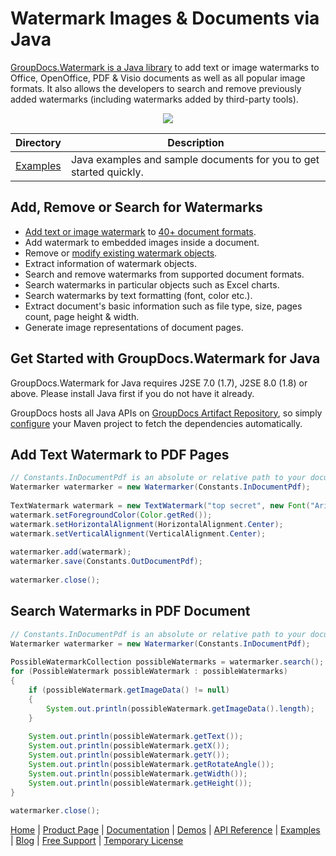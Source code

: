 # Watermark Images & Documents via Java

[GroupDocs.Watermark is a Java library](https://products.groupdocs.com/watermark/java) to add text or image watermarks to Office, OpenOffice, PDF & Visio documents as well as all popular image formats. It also allows the developers to search and remove previously added watermarks (including watermarks added by third-party tools). 

<p align="center">
  <a title="Download GroupDocs.Watermark for Java Example's Source Code" href="https://github.com/groupdocs-watermark/GroupDocs.Watermark-for-Java/archive/master.zip"> 
    <img src="https://camo.githubusercontent.com/11839cd752a2d367f3149c7bee1742b68e4a4d37/68747470733a2f2f7261772e6769746875622e636f6d2f4173706f73654578616d706c65732f6a6176612d6578616d706c65732d64617368626f6172642f6d61737465722f696d616765732f646f776e6c6f61645a69702d427574746f6e2d4c617267652e706e67" data-canonical-src="https://raw.github.com/AsposeExamples/java-examples-dashboard/master/images/downloadZip-Button-Large.png" style="max-width:100%;">
  </a>
</p>

Directory | Description
--------- | -----------
[Examples](https://github.com/groupdocs-watermark/GroupDocs.Watermark-for-Java/tree/master/Examples)  | Java examples and sample documents for you to get started quickly. 

## Add, Remove or Search for Watermarks

- [Add text or image watermark](https://docs.groupdocs.com/watermark/java/add-text-or-image-watermark/) to [40+ document formats](https://docs.groupdocs.com/watermark/java/supported-document-formats/).
- Add watermark to embedded images inside a document.
- Remove or [modify existing watermark objects](https://docs.groupdocs.com/watermark/java/modifying-found-watermark-properties/).
- Extract information of watermark objects.
- Search and remove watermarks from supported document formats.
- Search watermarks in particular objects such as Excel charts.
- Search watermarks by text formatting (font, color etc.).
- Extract document's basic information such as file type, size, pages count, page height & width.
- Generate image representations of document pages.

## Get Started with GroupDocs.Watermark for Java

GroupDocs.Watermark for Java requires J2SE 7.0 (1.7), J2SE 8.0 (1.8) or above. Please install Java first if you do not have it already. 

GroupDocs hosts all Java APIs on [GroupDocs Artifact Repository](https://artifact.groupdocs.com/webapp/#/artifacts/browse/tree/General/repo/com/groupdocs/groupdocs-watermark), so simply [configure](https://docs.groupdocs.com/watermark/java/installation/) your Maven project to fetch the dependencies automatically.

## Add Text Watermark to PDF Pages

```java
// Constants.InDocumentPdf is an absolute or relative path to your document. Ex: "C:\\Docs\\document.pdf"
Watermarker watermarker = new Watermarker(Constants.InDocumentPdf);                                      
                                                                                                         
TextWatermark watermark = new TextWatermark("top secret", new Font("Arial", 36));                        
watermark.setForegroundColor(Color.getRed());                                                            
watermark.setHorizontalAlignment(HorizontalAlignment.Center);                                            
watermark.setVerticalAlignment(VerticalAlignment.Center);                                                
                                                                                                         
watermarker.add(watermark);                                                                              
watermarker.save(Constants.OutDocumentPdf);                                                              
                                                                                                         
watermarker.close();        
```

## Search Watermarks in PDF Document

```java
// Constants.InDocumentPdf is an absolute or relative path to your document. Ex: "C:\\Docs\\document.pdf"
Watermarker watermarker = new Watermarker(Constants.InDocumentPdf);                                      
                                                                                                         
PossibleWatermarkCollection possibleWatermarks = watermarker.search();                                   
for (PossibleWatermark possibleWatermark : possibleWatermarks)                                           
{                                                                                                        
    if (possibleWatermark.getImageData() != null)                                                        
    {                                                                                                    
        System.out.println(possibleWatermark.getImageData().length);                                     
    }                                                                                                    
                                                                                                         
    System.out.println(possibleWatermark.getText());                                                     
    System.out.println(possibleWatermark.getX());                                                        
    System.out.println(possibleWatermark.getY());                                                        
    System.out.println(possibleWatermark.getRotateAngle());                                              
    System.out.println(possibleWatermark.getWidth());                                                    
    System.out.println(possibleWatermark.getHeight());                                                   
}                                                                                                        
                                                                                                         
watermarker.close();        
```

[Home](https://www.groupdocs.com/) | [Product Page](https://products.groupdocs.com/watermark/java) | [Documentation](https://docs.groupdocs.com/watermark/java/) | [Demos](https://products.groupdocs.app/watermark/family) | [API Reference](https://apireference.groupdocs.com/java/watermark) | [Examples](https://github.com/groupdocs-watermark/GroupDocs.watermark-for-Java/tree/master/Examples) | [Blog](https://blog.groupdocs.com/category/watermark/) | [Free Support](https://forum.groupdocs.com/c/watermark) | [Temporary License](https://purchase.groupdocs.com/temporary-license)
